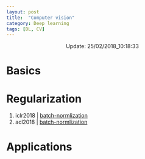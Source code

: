 ```yaml
---
layout: post
title:  "Computer vision"
category: Deep learning
tags: [DL, CV]
---
```


<center> Update: 25/02/2018_10:18:33</center>

  	
  	
  	
# Basics  	
  	
# Regularization  	
1. iclr2018 | [batch-normlization](https://rawgit.com/elbayadm/PaperNotes/master/vision/iclr2018_batch-normlization.md.html)
2. acl2018 | [batch-normlization](https://rawgit.com/elbayadm/PaperNotes/master/vision/acl2018_batch-normlization.md.html)
  	
# Applications  	
